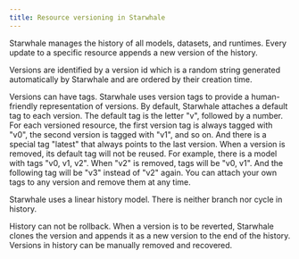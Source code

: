 ```yaml
---
title: Resource versioning in Starwhale
---
```


Starwhale manages the history of all models, datasets, and runtimes. Every update to a specific resource appends a new version of the history.

Versions are identified by a version id which is a random string generated automatically by Starwhale and are ordered by their creation time.

Versions can have tags. Starwhale uses version tags to provide a human-friendly representation of versions. By default, Starwhale attaches a default tag to each version. The default tag is the letter "v", followed by a number. For each versioned resource, the first version tag is always tagged with "v0", the second version is tagged with "v1", and so on. And there is a special tag "latest" that always points to the last version. When a version is removed, its default tag will not be reused. For example, there is a model with tags "v0, v1, v2". When "v2" is removed, tags will be "v0, v1". And the following tag will be "v3" instead of "v2" again. You can attach your own tags to any version and remove them at any time.

Starwhale uses a linear history model. There is neither branch nor cycle in history.

History can not be rollback. When a version is to be reverted, Starwhale clones the version and appends it as a new version to the end of the history. Versions in history can be manually removed and recovered.
